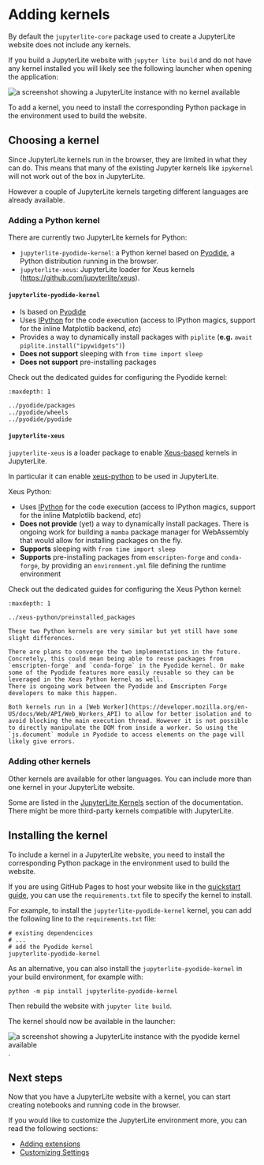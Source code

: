 # Adding kernels

By default the `jupyterlite-core` package used to create a JupyterLite website does not
include any kernels.

If you build a JupyterLite website with `jupyter lite build` and do not have any kernel
installed you will likely see the following launcher when opening the application:

![a screenshot showing a JupyterLite instance with no kernel available](https://user-images.githubusercontent.com/591645/226575239-0cccd2de-b881-4be9-a396-c33ba0117087.png)

To add a kernel, you need to install the corresponding Python package in the environment
used to build the website.

## Choosing a kernel

Since JupyterLite kernels run in the browser, they are limited in what they can do. This
means that many of the existing Jupyter kernels like `ipykernel` will not work out of
the box in JupyterLite.

However a couple of JupyterLite kernels targeting different languages are already
available.

### Adding a Python kernel

There are currently two JupyterLite kernels for Python:

- `jupyterlite-pyodide-kernel`: a Python kernel based on
  [Pyodide](https://pyodide.org/en/stable/), a Python distribution running in the
  browser.
- `jupyterlite-xeus`: JupyterLite loader for Xeus kernels
  (https://github.com/jupyterlite/xeus).

#### `jupyterlite-pyodide-kernel`

- Is based on [Pyodide](https://github.com/pyodide/pyodide)
- Uses [IPython](https://github.com/ipython/ipython) for the code execution (access to
  IPython magics, support for the inline Matplotlib backend, _etc_)
- Provides a way to dynamically install packages with `piplite` (**e.g.**
  `await piplite.install("ipywidgets")`)
- **Does not support** sleeping with `from time import sleep`
- **Does not support** pre-installing packages

Check out the dedicated guides for configuring the Pyodide kernel:

```{toctree}
:maxdepth: 1

../pyodide/packages
../pyodide/wheels
../pyodide/pyodide
```

#### `jupyterlite-xeus`

`jupyterlite-xeus` is a loader package to enable
[Xeus-based](https://github.com/jupyter-xeus/xeus) kernels in JupyterLite.

In particular it can enable [xeus-python](https://github.com/jupyter-xeus/xeus-python)
to be used in JupyterLite.

Xeus Python:

- Uses [IPython](https://github.com/ipython/ipython) for the code execution (access to
  IPython magics, support for the inline Matplotlib backend, _etc_)
- **Does not provide** (yet) a way to dynamically install packages. There is ongoing
  work for building a `mamba` package manager for WebAssembly that would allow for
  installing packages on the fly.
- **Supports** sleeping with `from time import sleep`
- **Supports** pre-installing packages from `emscripten-forge` and `conda-forge`, by
  providing an `environment.yml` file defining the runtime environment

Check out the dedicated guides for configuring the Xeus Python kernel:

```{toctree}
:maxdepth: 1

../xeus-python/preinstalled_packages
```

```{note}
These two Python kernels are very similar but yet still have some slight differences.

There are plans to converge the two implementations in the future. Concretely, this could mean being able to reuse packages from `emscripten-forge` and `conda-forge` in the Pyodide kernel. Or make some of the Pyodide features more easily reusable so they can be leveraged in the Xeus Python kernel as well.
There is ongoing work between the Pyodide and Emscripten Forge developers to make this happen.
```

```{note}
Both kernels run in a [Web Worker](https://developer.mozilla.org/en-US/docs/Web/API/Web_Workers_API) to allow for better isolation and to avoid blocking the main execution thread. However it is not possible to directly manipulate the DOM from inside a worker. So using the `js.document` module in Pyodide to access elements on the page will likely give errors.
```

### Adding other kernels

Other kernels are available for other languages. You can include more than one kernel in
your JupyterLite website.

Some are listed in the [JupyterLite Kernels](../../quickstart/using.md#kernels) section
of the documentation. There might be more third-party kernels compatible with
JupyterLite.

## Installing the kernel

To include a kernel in a JupyterLite website, you need to install the corresponding
Python package in the environment used to build the website.

If you are using GitHub Pages to host your website like in the
[quickstart guide](../../quickstart/deploy.md), you can use the `requirements.txt` file
to specify the kernel to install.

For example, to install the `jupyterlite-pyodide-kernel` kernel, you can add the
following line to the `requirements.txt` file:

```
# existing dependencices
# ...
# add the Pyodide kernel
jupyterlite-pyodide-kernel
```

As an alternative, you can also install the `jupyterlite-pyodide-kernel` in your build
environment, for example with:

```
python -m pip install jupyterlite-pyodide-kernel
```

Then rebuild the website with `jupyter lite build`.

The kernel should now be available in the launcher:

![a screenshot showing a JupyterLite instance with the pyodide kernel available](https://user-images.githubusercontent.com/591645/226577204-b2e0196d-5439-4001-9bc5-ca709eb941e7.png).

## Next steps

Now that you have a JupyterLite website with a kernel, you can start creating notebooks
and running code in the browser.

If you would like to customize the JupyterLite environment more, you can read the
following sections:

- [Adding extensions](./simple_extensions.md)
- [Customizing Settings](./settings.md)

